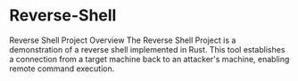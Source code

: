 # Reverse-Shell
Reverse Shell Project Overview The Reverse Shell Project is a demonstration of a reverse shell implemented in Rust. This tool establishes a connection from a target machine back to an attacker's machine, enabling remote command execution.
